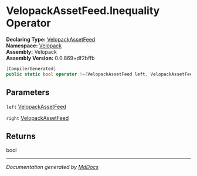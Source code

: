 ﻿<!--  
  <auto-generated>   
    The contents of this file were generated by a tool.  
    Changes to this file may be list if the file is regenerated  
  </auto-generated>   
-->

# VelopackAssetFeed.Inequality Operator

**Declaring Type:** [VelopackAssetFeed](../index.md)  
**Namespace:** [Velopack](../../index.md)  
**Assembly:** Velopack  
**Assembly Version:** 0.0.869+df2bffb

```csharp
[CompilerGenerated]
public static bool operator !=(VelopackAssetFeed left, VelopackAssetFeed right);
```

## Parameters

`left`  [VelopackAssetFeed](../index.md)

`right`  [VelopackAssetFeed](../index.md)

## Returns

bool

___

*Documentation generated by [MdDocs](https://github.com/ap0llo/mddocs)*
